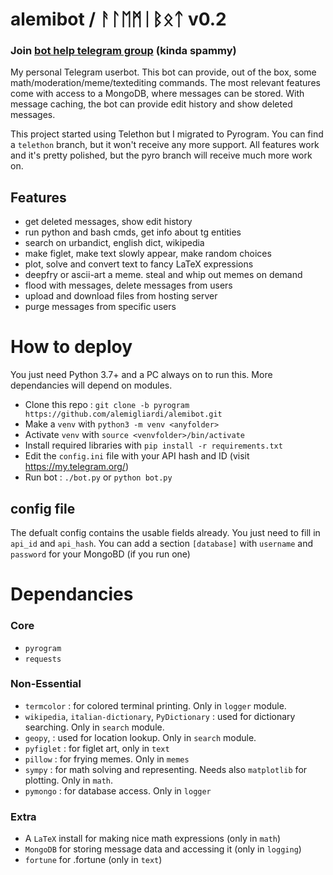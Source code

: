 # alemibot / ᚨᛚᛖᛗᛁᛒᛟᛏ  v0.2
### Join [bot help telegram group](https://t.me/joinchat/GXHgdUX7RdB8kLECesN0Dg) (kinda spammy)

My personal Telegram userbot. This bot can provide, out of the box, some 
math/moderation/meme/textediting commands. The most relevant features come 
with access to a MongoDB, where messages can be stored. With message caching, 
the bot can provide edit history and show deleted messages.

This project started using Telethon but I migrated to Pyrogram. You can find a `telethon` branch, 
but it won't receive any more support. All features work and it's pretty polished, but the pyro branch 
will receive much more work on.

## Features
* get deleted messages, show edit history
* run python and bash cmds, get info about tg entities
* search on urbandict, english dict, wikipedia
* make figlet, make text slowly appear, make random choices 
* plot, solve and convert text to fancy LaTeX expressions
* deepfry or ascii-art a meme. steal and whip out memes on demand  
* flood with messages, delete messages from users
* upload and download files from hosting server 
* purge messages from specific users

# How to deploy
You just need Python 3.7+ and a PC always on to run this. More dependancies will depend on modules.
* Clone this repo : `git clone -b pyrogram https://github.com/alemigliardi/alemibot.git`
* Make a `venv` with `python3 -m venv <anyfolder>`
* Activate `venv` with `source <venvfolder>/bin/activate`
* Install required libraries with `pip install -r requirements.txt`
* Edit the `config.ini` file with your API hash and ID (visit https://my.telegram.org/)
* Run bot : `./bot.py` or `python bot.py`

## config file
The defualt config contains the usable fields already. You just need to fill in `api_id` and `api_hash`.
You can add a section `[database]` with `username` and `password` for your MongoBD (if you run one)

# Dependancies
### Core
* `pyrogram`
* `requests`
### Non-Essential
* `termcolor` : for colored terminal printing. Only in `logger` module.
* `wikipedia`, `italian-dictionary`, `PyDictionary` : used for dictionary searching. Only in `search` module.
* `geopy`, : used for location lookup. Only in `search` module.
* `pyfiglet` : for figlet art, only in `text`
* `pillow` : for frying memes. Only in `memes`
* `sympy` : for math solving and representing. Needs also `matplotlib` for plotting. Only in `math`.
* `pymongo` : for database access. Only in `logger`
### Extra
* A `LaTeX` install for making nice math expressions (only in `math`)
* `MongoDB` for storing message data and accessing it (only in `logging`)
* `fortune` for .fortune (only in `text`)
